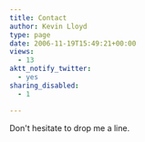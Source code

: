 ```yaml
---
title: Contact
author: Kevin Lloyd
type: page
date: 2006-11-19T15:49:21+00:00
views:
  - 13
aktt_notify_twitter:
  - yes
sharing_disabled:
  - 1

---
```

Don't hesitate to drop me a line.

<div role="form" class="wpcf7" id="wpcf7-f567-o1" dir="ltr">
  <div class="screen-reader-response">
  </div>
</div>

&nbsp;